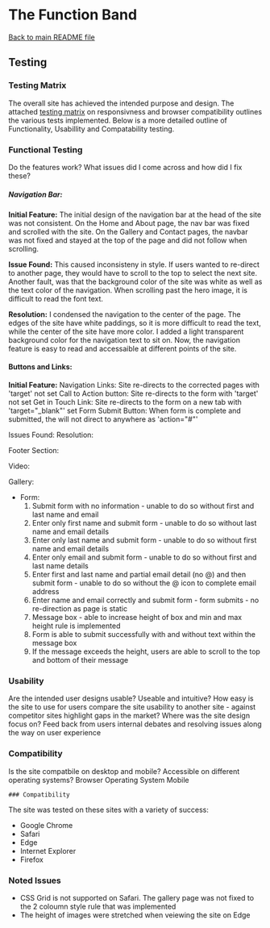 # The Function Band

[Back to main README file](https://github.com/aprilha3097/function_band/blob/master/README.md)

## Testing

### Testing Matrix
The overall site has achieved the intended purpose and design. The attached [testing matrix](https://github.com/aprilha3097/function_band/blob/master/testing/user_testing.pdf) on responsivness and browser compatibility outlines the various tests implemented. Below is a more detailed outline of Functionality, Usabillity and Compatability testing. 

### Functional Testing
Do the features work? What issues did I come across and how did I fix these? 

##### Navigation Bar: 

<strong>Initial Feature:</strong> 
The initial design of the navigation bar at the head of the site was not consistent. On the Home and About page, the nav bar was fixed and scrolled with the site. On the Gallery and Contact pages, the navbar was not fixed and stayed at the top of the page and did not follow when scrolling. 

<strong>Issue Found:</strong>
This caused inconsisteny in style. If users wanted to re-direct to another page, they would have to scroll to the top to select the next site. Another fault, was that the background color of the site was white as well as the text color of the navigation. When scrolling past the hero image, it is difficult to read the font text.

<strong>Resolution:</strong>
I condensed the navigation to the center of the page. The edges of the site have white paddings, so it is more difficult to read the text, while the center of the site have more color. I added a light transparent background color for the navigation text to sit on. Now, the navigation feature is easy to read and accessaible at different points of the site. 

#### Buttons and Links: 

<strong>Initial Feature:</strong>
Navigation Links: Site re-directs to the corrected pages with 'target' not set 
Call to Action button: Site re-directs to the form with 'target' not set
Get in Touch Link: Site re-directs to the form on a new tab with 'target="_blank"' set
Form Submit Button: When form is complete and submitted, the will not direct to anywhere as 'action="#"'

Issues Found: 
Resolution: 

Footer Section: 

Video: 

Gallery: 

* Form: 
    1. Submit form with no information - unable to do so without first and last name and email
    2. Enter only first name and submit form - unable to do so without last name and email details
    3. Enter only last name and submit form - unable to do so without first name and email details
    4. Enter only email and submit form - unable to do so without first and last name details
    5. Enter first and last name and partial email detail (no @) and then submit form - unable to do so without the @ icon to complete email address
    6. Enter name and email correctly and submit form - form submits - no re-direction as page is static
    7. Message box - able to increase height of box and min and max height rule is implemented
    8. Form is able to submit successfully with and without text within the message box
    9. If the message exceeds the height, users are able to scroll to the top and bottom of their message

### Usability 
Are the intended user designs usable? Useable and intuitive? How easy is the site to use for users
compare the site usability to another site - against competitor sites
highlight gaps in the market? Where was the site design focus on? 
Feed back from users 
internal debates and resolving issues along the way on user experience 

### Compatibility 
Is the site compatbile on desktop and mobile? Accessible on different operating systems?
    Browser
    Operating System
    Mobile

    ### Compatibility
The site was tested on these sites with a variety of success: 
* Google Chrome
* Safari 
* Edge
* Internet Explorer
* Firefox

### Noted Issues
* CSS Grid is not supported on Safari. The gallery page was not fixed to the 2 coloumn style rule that was implemented
* The height of images were stretched when veiewing the site on Edge 